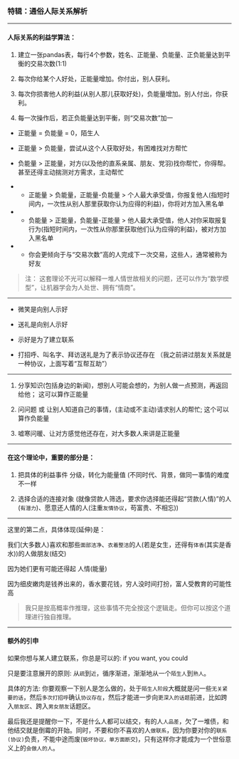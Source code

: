 ### 特辑：通俗人际关系解析

___


#### 人际关系的利益学算法：

1. 建立一张pandas表，每行4个参数，姓名、正能量、负能量、正负能量达到平衡的交易次数(1:1)

2. 每次你给某个人好处，正能量增加。你付出，别人获利。

3. 每次你损害他人的利益(从别人那儿获取好处)，负能量增加。别人付出，你获利。

4. 每一次操作后，若正负能量达到平衡，则“交易次数”加一


* 正能量 = 负能量 = 0，陌生人

* 正能量 > 负能量，尝试从这个人获取好处，有困难找对方帮忙

* 负能量 > 正能量，对方(以及他的直系亲属、朋友、党羽)找你帮忙，你得帮。甚至还得主动揣测对方需求，主动帮忙


* * 正能量 > 负能量，正能量-负能量 > 个人最大承受值，你报复他人(指短时间内，一次性从别人那里获取你认为应得的利益)，你将对方加入黑名单

* * 负能量 > 正能量，负能量-正能量 > 他人最大承受值，他人对你采取报复行为(指短时间内，一次性从你那里获取他们认为应得的利益)，被对方加入黑名单

* * 你会更倾向于与“交易次数”高的人完成下一次交易，这些人，通常被称为好友


> 注： 这套理论不光可以解释一堆人情世故相关的问题，还可以作为“数学模型”，让机器学会为人处世、拥有“情商”。

___


* 微笑是向别人示好

* 送礼是向别人示好

* 示好是为了建立联系

* 打招呼、叫名字、拜访送礼是为了表示协议还存在 （我之前讲过朋友关系就是一种协议，上面写着“互帮互助”）

___

1. 分享知识(包括身边的新闻)，想别人可能会想的，为别人做一点预测，再返回给他； 这可以算作正能量

2. 问问题 或 让别人知道自己的事情，(主动或不主动)请求别人的帮忙; 这个可以算作负能量

3. 嘘寒问暖、让对方感觉他还存在，对大多数人来讲是正能量

___

#### **在这个理论中，重要的部分是：**

1. 把具体的利益事件 分级，转化为能量值 (不同时代、背景，做同一事情的难度不一样

2. 选择合适的连接对象 (就像贷款人筛选，要求你选择能还得起“贷款(人情)”的人(`有潜力`)、愿意还人情的人(注重`友情协议`，苟富贵、不相忘))

___

这里的第二点，具体体现(延伸)是：

我们(大多数人)喜欢和那些`面部洁净`、`衣着整洁`的人(若是女生，还得有`体香`(其实是香水))的人做朋友(结交)

因为她们更有可能还得起 人情(能量)

因为细皮嫩肉是钱养出来的，香水要花钱，穷人没时间打扮，富人受教育的可能性高

> 我只是按高概率作推理，这些事情不完全按这个逻辑走。但你可以按这个道理进行独自推理。

___

#### 额外的引申

如果你想与某人建立联系，你总是可以的: if you want, you could

只是要注意展开的原则: 从`疏`到`近`，循序渐进，渐渐地从一个`陌生人`到`熟人`。

具体的方法: 你要观察一下别人是怎么做的，处于`陌生人阶段`大概就是问一些`无关紧要的话`，然后`多次打招呼`确认`协议存在`，然后才能进一步向`更深入的话题`前进，比如跨入`朋友区`、跨入`男女朋友`话题区。

最后我还是提醒你一下，不是什么人都可以结交，有的人`人品差`，欠了一堆债，和他结交就是倒霉的开始。同时，不要和你不喜欢的人`做联系`，因为你要对你的`联系(协议)`负责，不能中途而废(`毁坏协议，单方面断交`)，只有这样你才能成为一个世俗意义上的`会做人的人`。